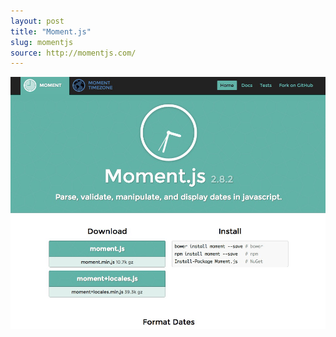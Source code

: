 ```yaml
---
layout: post
title: "Moment.js"
slug: momentjs
source: http://momentjs.com/
---
```


<img src="/screenshots/momentjs.png">
